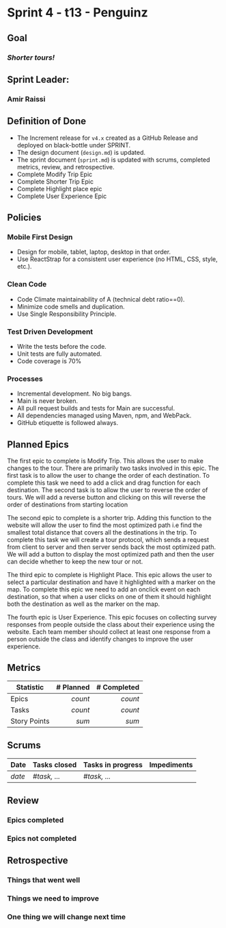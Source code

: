 # Sprint 4 - t13 - Penguinz

## Goal
### *Shorter tours!*

## Sprint Leader: 
### Amir Raissi

## Definition of Done

* The Increment release for `v4.x` created as a GitHub Release and deployed on black-bottle under SPRINT.
* The design document (`design.md`) is updated.
* The sprint document (`sprint.md`) is updated with scrums, completed metrics, review, and retrospective.
* Complete Modify Trip Epic
* Complete Shorter Trip Epic
* Complete Highlight place epic
* Complete User Experience Epic

## Policies

### Mobile First Design
* Design for mobile, tablet, laptop, desktop in that order.
* Use ReactStrap for a consistent user experience (no HTML, CSS, style, etc.).

### Clean Code
* Code Climate maintainability of A (technical debt ratio==0).
* Minimize code smells and duplication.
* Use Single Responsibility Principle.

### Test Driven Development
* Write the tests before the code.
* Unit tests are fully automated.
* Code coverage is 70%

### Processes
* Incremental development.  No big bangs.
* Main is never broken. 
* All pull request builds and tests for Main are successful.
* All dependencies managed using Maven, npm, and WebPack.
* GitHub etiquette is followed always.


## Planned Epics
The first epic to complete is Modify Trip. This allows the user to make changes to the tour. There are primarily two tasks involved in this epic. The first task is to allow the user to change the order of each destination. To complete this task we need to add a click and drag function for each destination. The second task is to allow the user to reverse the order of tours. We will add a reverse button and clicking on this will reverse the order of destinations from starting location

The second epic to complete is a shorter trip. Adding this function to the website will allow the user to find the most optimized path i.e find the smallest total distance that covers all the destinations in the trip. To complete this task we will create a tour protocol, which sends a request from client to server and then server sends back the most optimized path. We will add a button to display the most optimized path and then the user can decide whether to keep the new tour or not.

The third epic to complete is Highlight Place. This epic allows the user to select a particular destination and have it highlighted with a marker on the map. To complete this epic we need to add an onclick event on each destination, so that when a user clicks on one of them it should highlight both the destination as well as the marker on the map.

The fourth epic is User Experience. This epic focuses on collecting survey responses from people outside the class about their experience using the website. Each team member should collect at least one response from a person outside the class and identify changes to improve the user experience.


## Metrics

| Statistic | # Planned | # Completed |
| --- | ---: | ---: |
| Epics | *count* | *count* |
| Tasks |  *count*   | *count* | 
| Story Points |  *sum*  | *sum* | 


## Scrums

| Date | Tasks closed  | Tasks in progress | Impediments |
| :--- | :--- | :--- | :--- |
| *date* | *#task, ...* | *#task, ...* |  | 


## Review

### Epics completed  

### Epics not completed 

## Retrospective

### Things that went well

### Things we need to improve

### One thing we will change next time
